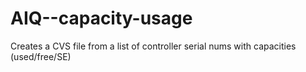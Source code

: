 # AIQ--capacity-usage
Creates a CVS file from a list of controller serial nums with capacities (used/free/SE)
